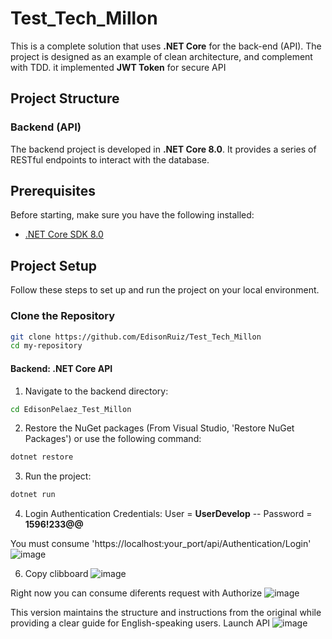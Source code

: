 # Test_Tech_Millon
This is a complete solution that uses **.NET Core** for the back-end (API). The project is designed as an example of clean architecture, and complement with TDD. it implemented **JWT Token** for secure API

## Project Structure

### Backend (API)
The backend project is developed in **.NET Core 8.0**. It provides a series of RESTful endpoints to interact with the database.

## Prerequisites
Before starting, make sure you have the following installed:
- [.NET Core SDK 8.0](https://dotnet.microsoft.com/download/dotnet/8.0)

## Project Setup
Follow these steps to set up and run the project on your local environment.

### Clone the Repository
```bash
git clone https://github.com/EdisonRuiz/Test_Tech_Millon
cd my-repository
```

#### Backend: .NET Core API
1. Navigate to the backend directory:
```bash
cd EdisonPelaez_Test_Millon
```

2. Restore the NuGet packages (From Visual Studio, 'Restore NuGet Packages') or use the following command:
```bash
dotnet restore
```
3. Run the project:
```bash
dotnet run
```

4. Login Authentication
Credentials: User = **UserDevelop**   -- Password = **1596!233@@**

You must consume 'https://localhost:your_port/api/Authentication/Login' 
![image](https://github.com/user-attachments/assets/dd022d9a-75fb-42c2-b2cc-efcba2f8ed6a)

6. Copy clibboard
![image](https://github.com/user-attachments/assets/743453f5-fd29-49db-88cc-d88052c23c96)

Right now you can consume diferents request with Authorize
![image](https://github.com/user-attachments/assets/f593f785-93f1-4c2c-8f4a-81f60b34b5c8)


This version maintains the structure and instructions from the original while providing a clear guide for English-speaking users.
Launch API
![image](https://github.com/user-attachments/assets/d5adbba4-a359-40d4-858c-c8d99ec5aefd)
